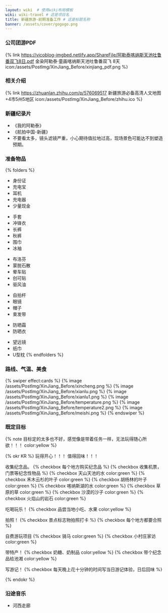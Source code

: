 ```yaml
---
layout: wiki  # 使用wiki布局模板
wiki: wiki-travel # 这是项目名
title: 新疆旅游-前期准备工作 # 这是标题名称
banner: /assets/cover/gogogo.png
---
```

### 公司团游PDF
{% link https://vicoblog-imgbed.netlify.app/ShareFile/阿勒泰喀纳斯天池吐鲁番双飞8日.pdf 金染阿勒泰·童画喀纳斯天池吐鲁番双飞 8天 icon:/assets/PostImg/XinJiang_Before/xinjiang_pdf.png %}

### 相关介绍
{% link https://zhuanlan.zhihu.com/p/576069517 新疆旅游必备高清人文地图+4市5州5地区 icon:/assets/PostImg/XinJiang_Before/zhihu.ico %}

### 新疆纪录片
- 《我的阿勒泰》
- 《航拍中国-新疆》
- 不要看太多，镜头滤镜严重，小心期待值拉地过高，现场景色可能达不到塑造预期。

### 准备物品
{% folders %}
<!-- folder 必备物品 -->
- 身份证  
- 充电宝  
- 耳机  
- 充电器  
- 少量现金  
<!-- folder 衣物保暖 -->
- 手套  
- 冲锋衣  
- 长裤  
- 秋裤  
- 围巾  
- 冰袖
<!-- folder 药物 -->
- 布洛芬  
- 蒙脱石散  
- 晕车贴  
- 创可贴  
- 驱风油
<!-- folder 拍照神器 -->
- 自拍杆  
- 眼镜  
- 帽子  
- 束发带
<!-- folder 防嗮 -->
- 防晒霜  
- 防晒衣  
<!-- folder 其他 -->
- 望远镜  
- 纸巾
- U型枕
{% endfolders %}

### 路线、气温、美食
{% swiper effect:cards %}
{% image /assets/PostImg/XinJiang_Before/xincheng.png %}
{% image /assets/PostImg/XinJiang_Before/xianlu.png %}
{% image /assets/PostImg/XinJiang_Before/xianlu1.png %}
{% image /assets/PostImg/XinJiang_Before/temperature.png %}
{% image /assets/PostImg/XinJiang_Before/temperature2.png %}
{% image /assets/PostImg/XinJiang_Before/meishi.png %}
{% endswiper %}

### 既定目标
{% note 目标定的太多也不好，感觉像是带着任务一样，无法玩得随心所欲！！！ color:yellow %}

{% okr KR %}
玩得开心！！！
值得回味！！！

<!-- okr kr1 percent:0 -->
收集纪念品。
{% checkbox 每个地方购买纪念品 %}
{% checkbox 收集机票，门票等纪念性物品 %}
{% checkbox 天山天池的水 color:green %}
{% checkbox 禾木云杉的叶子 color:green %}
{% checkbox 胡杨林的叶子 color:green %}
{% checkbox 喀纳斯湖的水 color:green %}
{% checkbox 草原的草 color:green %}
{% checkbox 沙漠的沙子 color:green %}
{% checkbox 火焰山的岩石 color:green %}

<!-- okr kr2 percent:0 -->
吃喝玩乐！
{% checkbox 品尝当地小吃、水果 color:yellow %}

<!-- okr kr3 percent:0 -->
拍照！
{% checkbox 景点标志物拍照打卡 %}
{% checkbox 每个地方都要合照 %}

<!-- okr kr4 percent:0 -->
自费游玩项目
{% checkbox 骑马 color:green %}
{% checkbox 小村庄家访 color:green %}

<!-- okr kr5 percent:0 -->
带特产！
{% checkbox 奶糖、奶制品 color:yellow %}
{% checkbox 带个纪念品给池湘 color:yellow %}

<!-- okr kr6 percent:0 -->
写游记！
{% checkbox 每天晚上花十分钟的时间写当日游记体验，日后回味 %}

{% endokr %}

### 沿途音乐
- 河西走廊


